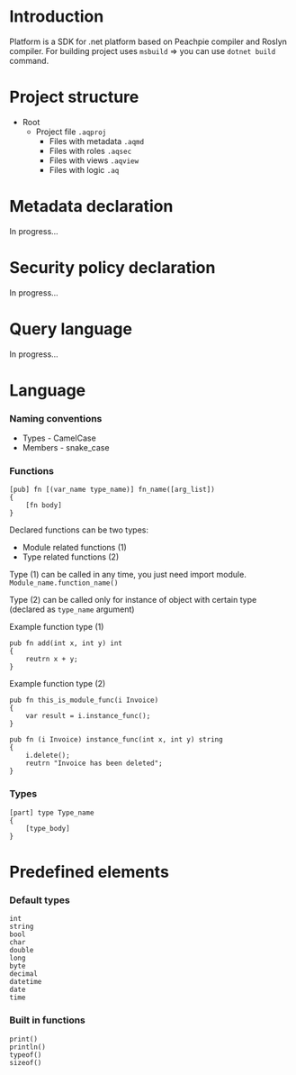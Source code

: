﻿# Introduction
Platform is a SDK for .net platform based on Peachpie compiler and Roslyn compiler. For
building project uses ```msbuild``` => you can use ```dotnet build``` command.

# Project structure
- Root
  - Project file ```.aqproj```
    - Files with metadata ```.aqmd```
    - Files with roles ```.aqsec```
    - Files with views ```.aqview```
    - Files with logic ```.aq```
  
# Metadata declaration
In progress...

# Security policy declaration
In progress...

# Query language
In progress... 

# Language

### Naming conventions

* Types - CamelCase
* Members - snake_case

### Functions

```
[pub] fn [(var_name type_name)] fn_name([arg_list])
{
    [fn body]
}
```

Declared functions can be two types: 
- Module related functions (1)
- Type related functions (2)

Type (1) can be called in any time, you just need import module.
```Module_name.function_name()```

Type (2) can be called only for instance of object with certain type (declared as ```type_name``` argument)


Example function type (1)
```
pub fn add(int x, int y) int
{
    reutrn x + y;
}
```

Example function type (2)
```
pub fn this_is_module_func(i Invoice)
{
    var result = i.instance_func();
}

pub fn (i Invoice) instance_func(int x, int y) string
{
    i.delete();
    reutrn "Invoice has been deleted";
}
```

### Types

```
[part] type Type_name 
{
    [type_body]
}
```

# Predefined elements

### Default types

```
int
string
bool
char
double
long
byte
decimal
datetime
date
time
```

### Built in functions

```
print()
println()
typeof()
sizeof()
```


